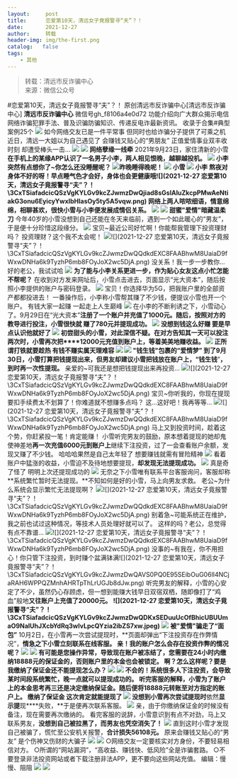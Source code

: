 ```yaml
---
layout:     post
title:      恋爱第10天，清远女子竟报警寻“夫”？！
date:       2021-12-27
author:     转载
header-img: img/the-first.png
catalog:   false
tags:
    - 其他
---
```


<blockquote><p>转载：清远市反诈骗中心<br>
来源：微信公众号</p></blockquote>

#恋爱第10天，清远女子竟报警寻“夫”？！
原创清远市反诈骗中心[清远市反诈骗中心]
**清远市反诈骗中心**
微信号gh_f8106a4e0d72
功能介绍向广大群众揭示电信网络诈骗犯罪手法、普及识骗防骗知识、传递反电诈最新资讯。
收录于合集#典型案例25个
![]({{site.baseurl}}/postimg/3CxTSiafadcic5zyXUfbXLUClzlpaoknCpV4bErPg2kuuS97hoJJbNCtFOVZ9X0j5W26HDaregC5kibiaLGl8CPr9A.gif)
如今网络交友已是一件平常事
但同时也给诈骗分子提供了可乘之机
近日，清远一大姐以为自己遇见了
会赚钱又贴心的“男朋友”
正值爱情事业双丰收时刻
却遭受棒头一击...
![]({{site.baseurl}}/postimg/3CxTSiafadcicQSzVgKYLGv9kcZJwmzDwQPl7TwYJ1PC6ibFlxtcbWcYA4eRuKaZrDTDugG3uzfYuWniaNM3mL9EOQ.jpeg)
![]({{site.baseurl}}/postimg/JaFvPvvA2J1icPDrYzR4Rqib43zL12HqKqqvQMmTzqgfxRXrQpbK3GpRlYd1bK2pfOJhM59bQvhHCAzWBJyowm8w.gif)
**网络孽缘一线牵**
2021年9月23日，家住清新的小雪**在手机上的某缘APP认识了一名男子小李，**两人相见恨晚，越聊越投机。
![]({{site.baseurl}}/postimg/3CxTSiafadcicQSzVgKYLGv9kcZJwmzDwQU7pKUY9dczQyPoKQnBVib3mwNrBN34e60sXaHOFMWTAQrSmWlzqm4Tw.png)
小李
突然有点想你了~你怎么还没睡醒呢？
![]({{site.baseurl}}/postimg/3CxTSiafadcicQSzVgKYLGv9kcZJwmzDwQbtzYcGGiaApR7gjaIIUgMw8FvwD76b0X6sgTR70licayOWvqoexZ5dpQ.png)昨晚睡得晚呢！
![]({{site.baseurl}}/postimg/3CxTSiafadcicQSzVgKYLGv9kcZJwmzDwQaP9j3mib6yHXKNpuJic2ibKxMP8HTk9uiaHCyw0P2KjcHwPh3C68l4z2BQ.jpeg)
小雪
![]({{site.baseurl}}/postimg/3CxTSiafadcicQSzVgKYLGv9kcZJwmzDwQU7pKUY9dczQyPoKQnBVib3mwNrBN34e60sXaHOFMWTAQrSmWlzqm4Tw.png)
小李
熬夜对身体不好的呀！早点睡气色才会好，身体也会更健康哦![](2021-12-27
恋爱第10天，清远女子竟报警寻“夫”？！\\3CxTSiafadcicQSzVgKYLGv9kcZJwmzDwQjiad8sGslAIuZkcpPMwAeNtiakG3onu6EyicyYwxIbHlasOy5ty5A5vqw.png)
网络上两人哝哝细语，情意绵绵，相聊甚欢，**很快小雪与小李**便**发展成情侣关系。**
![]({{site.baseurl}}/postimg/3CxTSiafadcicQSzVgKYLGv9kcZJwmzDwQzUANKJUrcjwf9jRu1jhTh14lxM8xBygqmWt5ib9BC15JFEvkXW0ZrmQ.jpeg)
![]({{site.baseurl}}/postimg/JaFvPvvA2J1icPDrYzR4Rqib43zL12HqKqqvQMmTzqgfxRXrQpbK3GpRlYd1bK2pfOJhM59bQvhHCAzWBJyowm8w.gif)
**甜蜜"爱情"暗藏温柔刀**
今年40岁的小雪没想到自己还能在冬天来临前，遇到一个如此暖心的“男友”，于是便十分珍惜这段缘分。
![]({{site.baseurl}}/postimg/3CxTSiafadcicQSzVgKYLGv9kcZJwmzDwQQdkdEXC8FAABhwM8UaiaD9fWxwDNHa6k9TyzhP6mb8FOyJoX2wc5DjA.png)
宝贝~最近公司好忙啊！你能帮我管理下投资理财吗？
投资理财？这个我不太会呢！
![]({{site.baseurl}}/postimg/3CxTSiafadcicQSzVgKYLGv9kcZJwmzDwQaP9j3mib6yHXKNpuJic2ibKxMP8HTk9uiaHCyw0P2KjcHwPh3C68l4z2BQ.jpeg)![](2021-12-27
恋爱第10天，清远女子竟报警寻“夫”？！\\3CxTSiafadcicQSzVgKYLGv9kcZJwmzDwQQdkdEXC8FAABhwM8UaiaD9fWxwDNHa6k9TyzhP6mb8FOyJoX2wc5DjA.png)
没关系！我一步一步教你...
好的老公，我试试哈
![]({{site.baseurl}}/postimg/3CxTSiafadcicQSzVgKYLGv9kcZJwmzDwQaP9j3mib6yHXKNpuJic2ibKxMP8HTk9uiaHCyw0P2KjcHwPh3C68l4z2BQ.jpeg)
**为了能与小李关系更进一步，作为贴心女友这点小忙怎能不帮呢？**
在收到对方发来网址后，小雪点击进去，页面显示“光大资本”，随后按照小李提供的账户与密码登录。
![]({{site.baseurl}}/postimg/3CxTSiafadcicQSzVgKYLGv9kcZJwmzDwQQdkdEXC8FAABhwM8UaiaD9fWxwDNHa6k9TyzhP6mb8FOyJoX2wc5DjA.png)
宝贝！你选择华为5G，把我账户里的全部资产都都投进去！
一番操作后，小李称小雪帮其赚了不少钱，便提议小雪也开一个账户。
有钱大家一起赚
一起走上人生巅峰
![]({{site.baseurl}}/postimg/3CxTSiafadcicQSzVgKYLGv9kcZJwmzDwQtc0Qj5TxLMv3fp4JMeeRQPSB6A9iajgwibRVfOHV9yefoiaPOfaLpAQcg.jpeg)
在小李的不断利诱之下，小雪动心了。9月29日在“光大资本”**注册了一个账户并充值了1000元。**随后，按照对方的教导进行投注，**小雪很快就**
**赚了780元并提现成功。**
![]({{site.baseurl}}/postimg/3CxTSiafadcicQSzVgKYLGv9kcZJwmzDwQAug4xMSVLapThnWeDG5tKgCWXm6r7BlXpLQptmiabsPDdibrUNwazuNg.jpeg)
没想到钱这么好赚
要是早点认识他就好了
![]({{site.baseurl}}/postimg/3CxTSiafadcicQSzVgKYLGv9kcZJwmzDwQBDu0rVMwl33R7obNjPWmC0PggibpyC4xcTmUW3wL2LeubibyEJBSSHiaA.jpeg)
初尝甜头的小雪，对此深信不疑。在对方告知其一天可以投注两次时，小雪**再次把****12000元充值到账户上，**等着美美地赚收益。
![]({{site.baseurl}}/postimg/3CxTSiafadcicQSzVgKYLGv9kcZJwmzDwQVOEGJluHn2t8p3QLenYy2zicr7rNN9RGIv8LVxIQ7w23KMaKq2vnibkA.jpeg)
正所谓打铁就要趁热
有钱不赚实属天理难容
![]({{site.baseurl}}/postimg/3CxTSiafadcicQSzVgKYLGv9kcZJwmzDwQl2AV86BpQC2tnZtGZnjTpbRyrDohicwqKTHMgbeNTriaTVUDmdCC4iarg.gif)
![]({{site.baseurl}}/postimg/JaFvPvvA2J1icPDrYzR4Rqib43zL12HqKqqvQMmTzqgfxRXrQpbK3GpRlYd1bK2pfOJhM59bQvhHCAzWBJyowm8w.gif)
**"钱生钱"包裹的“爱情梦”**
到了9月30日，小雪打算把钱提现出来**，但男友却建议小雪把钱放在账户上，“钱生钱**”**，到时再一次性提现。**
亲爱的~可我还是想把钱提现出来再投资...
![]({{site.baseurl}}/postimg/3CxTSiafadcicQSzVgKYLGv9kcZJwmzDwQaP9j3mib6yHXKNpuJic2ibKxMP8HTk9uiaHCyw0P2KjcHwPh3C68l4z2BQ.jpeg)![](2021-12-27
恋爱第10天，清远女子竟报警寻“夫”？！\\3CxTSiafadcicQSzVgKYLGv9kcZJwmzDwQQdkdEXC8FAABhwM8UaiaD9fWxwDNHa6k9TyzhP6mb8FOyJoX2wc5DjA.png)
宝贝~你听我的，你现在提现要扣手续费太不划算了！你难道就不想赚多点吗？
这...这好吧！我再等等...
![]({{site.baseurl}}/postimg/3CxTSiafadcicQSzVgKYLGv9kcZJwmzDwQaP9j3mib6yHXKNpuJic2ibKxMP8HTk9uiaHCyw0P2KjcHwPh3C68l4z2BQ.jpeg)![](2021-12-27
恋爱第10天，清远女子竟报警寻“夫”？！\\3CxTSiafadcicQSzVgKYLGv9kcZJwmzDwQQdkdEXC8FAABhwM8UaiaD9fWxwDNHa6k9TyzhP6mb8FOyJoX2wc5DjA.png)
马上又到投资时间，趁着这个势，你赶紧投一笔！肯定能赚！
小雪听完男友的鼓励，原本想着提现的她却鬼使神差地**再一次充值6000元到账户上**继续下注投资，过了一会查看账户余额，发现又赚了不少钱。
哈哈哈果然是自己太年轻了
想要赚钱就需有冒险精神
![]({{site.baseurl}}/postimg/3CxTSiafadcicQSzVgKYLGv9kcZJwmzDwQqwQWKEwvicGpaCUIGrjjwfSwNOYJKpoNbCibicwdo2xrsn4avyibZZGpyw.jpeg)
看着账户中猛涨的收益，小雪迫不及待地想要提现，**却发现无法提现成功。**
![]({{site.baseurl}}/postimg/3CxTSiafadcicQSzVgKYLGv9kcZJwmzDwQsQdafUo6sKYbeRjotEGdhbA3SR1GoQIWqovzwKyfEVyuG256xmXZwg.png)
真是奇了怪了
明明上次还提现成功的
![]({{site.baseurl}}/postimg/3CxTSiafadcicQSzVgKYLGv9kcZJwmzDwQznZRG6ncQFI4avCWxGTS7ELl9oTxvrHuCuTZV1GsYyfex4qCCMcia8A.jpeg)
无奈之下小雪唯有联系平台客服询问，客服却称**系统繁忙暂时无法提现。**不知如何是好的小雪，马上向男友求救。
老公~为什么系统会显示繁忙无法提现啊？
![]({{site.baseurl}}/postimg/3CxTSiafadcicQSzVgKYLGv9kcZJwmzDwQaP9j3mib6yHXKNpuJic2ibKxMP8HTk9uiaHCyw0P2KjcHwPh3C68l4z2BQ.jpeg)![](2021-12-27
恋爱第10天，清远女子竟报警寻“夫”？！\\3CxTSiafadcicQSzVgKYLGv9kcZJwmzDwQQdkdEXC8FAABhwM8UaiaD9fWxwDNHa6k9TyzhP6mb8FOyJoX2wc5DjA.png)
别着急~可能系统正在维护，我之前也试过这种情况，等技术人员处理好就可以了。
这样的吗？老公，总觉得有点不靠谱...
![]({{site.baseurl}}/postimg/3CxTSiafadcicQSzVgKYLGv9kcZJwmzDwQaP9j3mib6yHXKNpuJic2ibKxMP8HTk9uiaHCyw0P2KjcHwPh3C68l4z2BQ.jpeg)![](2021-12-27
恋爱第10天，清远女子竟报警寻“夫”？！\\3CxTSiafadcicQSzVgKYLGv9kcZJwmzDwQQdkdEXC8FAABhwM8UaiaD9fWxwDNHa6k9TyzhP6mb8FOyJoX2wc5DjA.png)
没事的~有我在，你不用担心！你只管下注投资，到时赚个盆满钵满![](2021-12-27
恋爱第10天，清远女子竟报警寻“夫”？！\\3CxTSiafadcicQSzVgKYLGv9kcZJwmzDwQAVS0PQ0E95SEibOuG06lI4NCjaRAH6WPPQZMnhAHRTpThLrUGJb8dJw.png)
听完男友的解释，小雪的心安定了不少，虽然仍心存顾虑，但一想到能赚大钱早日双宿双栖，随即像打了“鸡血”般地**又往账户上充值了20000元。**
**![](2021-12-27
恋爱第10天，清远女子竟报警寻“夫”？！\\3CxTSiafadcicQSzVgKYLGv9kcZJwmzDwQDKxSEDuuUcOfBhicUBUUmaO9NalUhJXcbYdRq3wIvLpcQYzia2ibZS7xw.jpeg)**
![]({{site.baseurl}}/postimg/JaFvPvvA2J1icPDrYzR4Rqib43zL12HqKqqvQMmTzqgfxRXrQpbK3GpRlYd1bK2pfOJhM59bQvhHCAzWBJyowm8w.gif)
**被"爱情"骗走了“**面包**”**
10月2日，在小雪再一次尝试提现时，**页面却弹出“下注投资存在作弊情况”，**情急之下小雪立刻联系在线客服。
亲！我的账户怎么会存在投资作弊的情况呢？
![]({{site.baseurl}}/postimg/3CxTSiafadcicQSzVgKYLGv9kcZJwmzDwQaP9j3mib6yHXKNpuJic2ibKxMP8HTk9uiaHCyw0P2KjcHwPh3C68l4z2BQ.jpeg)
![]({{site.baseurl}}/postimg/3CxTSiafadcicQSzVgKYLGv9kcZJwmzDwQBm1OalQkJzAMZYAkMia4kHicPBug9IwBj29ugDPpBe6Oyo4cgvPJ9qVg.jpeg)
有可能是您操作异常，导致现在账户被冻结了，您需要在24小时内缴纳18888元的保证金的，否则账户里的本金也会被锁定。
啊？怎么这样呢？要是我缴纳了保证金还不能提现怎么办？
![]({{site.baseurl}}/postimg/3CxTSiafadcicQSzVgKYLGv9kcZJwmzDwQaP9j3mib6yHXKNpuJic2ibKxMP8HTk9uiaHCyw0P2KjcHwPh3C68l4z2BQ.jpeg)
![]({{site.baseurl}}/postimg/3CxTSiafadcicQSzVgKYLGv9kcZJwmzDwQBm1OalQkJzAMZYAkMia4kHicPBug9IwBj29ugDPpBe6Oyo4cgvPJ9qVg.jpeg)
不会的！系统很多人下注投资，会导致某时间段系统繁忙，晚一点就可以提现成功的。
听完客服的解释，小雪为了账户上的本金思考再三还是决定缴纳保证金。**随后便将1888****8元转账至对方****指定的账户上。**
缴纳了保证金
这次肯定就能提现了
![]({{site.baseurl}}/postimg/3CxTSiafadcicQSzVgKYLGv9kcZJwmzDwQpiaQ3Vn921sr6rLhpQhriaWGtX8fLomPD3Y1XJibgSIibAI5tWFVPgED6g.jpeg)
没想到小雪再次尝试提现时**依然****显示提****现****失败，**于是便再次联系客服。
![]({{site.baseurl}}/postimg/3CxTSiafadcicQSzVgKYLGv9kcZJwmzDwQBm1OalQkJzAMZYAkMia4kHicPBug9IwBj29ugDPpBe6Oyo4cgvPJ9qVg.jpeg)
亲，由于你缴纳保证金的时候没有备注，现在需要再次缴纳的。
看完客服的说辞，小雪意识到有点不对劲，马上又联系男友，**没想到自己被拉黑了，而男友也凭空消失了！**
![]({{site.baseurl}}/postimg/3CxTSiafadcicQSzVgKYLGv9kcZJwmzDwQ6506W6jsfAJY26uGhCTNicIB7kGzAXoDdVqfBvGFsZicaW5U0kW4ykIw.png)
直到这时小雪才发现自己被骗了，慌忙至公安机关报警，**合计损失56108元。**
原来会赚钱又贴心的“男友”
是个伤神又伤财的大骗子
![]({{site.baseurl}}/postimg/3CxTSiafadcicQSzVgKYLGv9kcZJwmzDwQPkuHrLcPzrwp8T7Rr451KjPlQ77jkicLdbFUX0tQWwiaHcOus1Fx3Qaw.jpeg)
![]({{site.baseurl}}/postimg/3CxTSiafadcicSrq1TuCGjeg2XR8pkWTQy35zoTPIMPXzr1WuAj8qB3ZcbcVDsHhONZTzWhicTwzmQkTa4MDFcIyg.png)
○网络交友一定要核实对方身份，不要轻易相信对方。
○所谓的“网站漏洞”，“高收益、赚钱快、低风险”全是诈骗套路。
○不要登录非法投资网站或者下载注册非法APP，更不要向这些网站充值。
编辑：慢慢、阻阻
![]({{site.baseurl}}/postimg/SUycX2yckdJ5YVVCpDYl0c5CbMTO3KgBTesbSxe5zKHlm2GQsTWAFTgswCXscN6Y9vuJHFcE77orSK7ClzYOdg.jpeg)
![]({{site.baseurl}}/postimg/3CxTSiafadcic5zyXUfbXLUClzlpaoknCpErldQhhamfG7KH1qHGrr3icT9iaAoE1B4noSO7EewO2k8fys5pMuaoog.gif)
